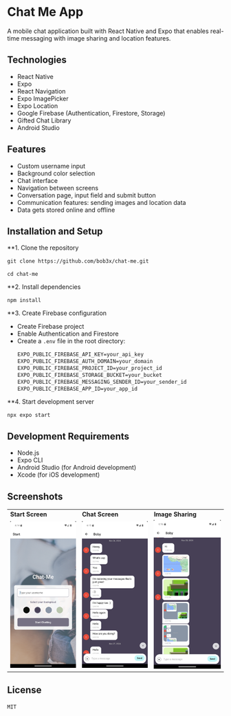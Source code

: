 # Chat Me App

A mobile chat application built with React Native and Expo that enables real-time messaging with image sharing and location features.

## Technologies

-   React Native
-   Expo
-   React Navigation
-   Expo ImagePicker
-   Expo Location
-   Google Firebase (Authentication, Firestore, Storage)
-   Gifted Chat Library
-   Android Studio

## Features

-   Custom username input
-   Background color selection
-   Chat interface
-   Navigation between screens
-   Conversation page, input field and submit button
-   Communication features: sending images and location data
-   Data gets stored online and offline

## Installation and Setup

\*\*1. Clone the repository

```
git clone https://github.com/bob3x/chat-me.git
```

```
cd chat-me
```

\*\*2. Install dependencies

```
npm install
```

\*\*3. Create Firebase configuration

-   Create Firebase project
-   Enable Authentication and Firestore
-   Create a `.env` file in the root directory:
    ```
    EXPO_PUBLIC_FIREBASE_API_KEY=your_api_key
    EXPO_PUBLIC_FIREBASE_AUTH_DOMAIN=your_domain
    EXPO_PUBLIC_FIREBASE_PROJECT_ID=your_project_id
    EXPO_PUBLIC_FIREBASE_STORAGE_BUCKET=your_bucket
    EXPO_PUBLIC_FIREBASE_MESSAGING_SENDER_ID=your_sender_id
    EXPO_PUBLIC_FIREBASE_APP_ID=your_app_id
    ```

\*\*4. Start development server

```
npx expo start
```

## Development Requirements

-   Node.js
-   Expo CLI
-   Android Studio (for Android development)
-   Xcode (for iOS development)

## Screenshots

<table>
  <tr>
    <td><strong>Start Screen</strong></td>
    <td><strong>Chat Screen</strong></td>
    <td><strong>Image Sharing</strong></td>
  </tr>
  <tr>
    <td>
      <img src="./assets/screenshots/start-screen.png" width="250" alt="Start Screen"/>
    </td>
    <td>
      <img src="./assets/screenshots/chat-screen.png" width="250" alt="Chat Screen"/>
    </td>
    <td>
      <img src="./assets/screenshots/image-sharing.png" width="250" alt="Image Sharing"/>
    </td>
  </tr>
</table>

## License

```
MIT
```
